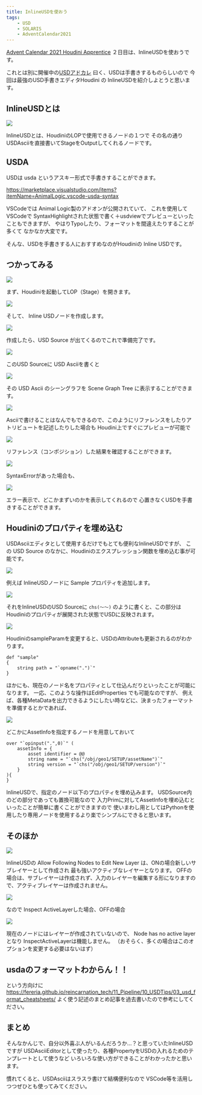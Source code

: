 ```yaml
---
title: InlineUSDを使おう
tags:
    - USD
    - SOLARIS
    - AdventCalendar2021
---
```


[Advent Calendar 2021 Houdini Apprentice](https://qiita.com/advent-calendar/2021/happrentice) ２日目は、InlineUSDを使おうです。

これとは別に開催中の[USDアドカレ](https://qiita.com/advent-calendar/2021/usd) 曰く、USDは手書きするものらしいので
今回は最強のUSD手書きエディタHoudini の InlineUSDを紹介しよとうと思います。

## InlineUSDとは

![](https://gyazo.com/216927b3b3ca2d124f2c85675f386119.png)

InlineUSDとは、HoudiniのLOPで使用できるノードの１つで
その名の通りUSDAsciiを直接書いてStageをOutputしてくれるノードです。

## USDA

USDは usda というアスキー形式で手書きすることができます。

https://marketplace.visualstudio.com/items?itemName=AnimalLogic.vscode-usda-syntax

VSCodeでは Animal Logic製のアドオンが公開されていて、
これを使用してVSCodeで SyntaxHighlightされた状態で書く＋usdviewでプレビューといったこともできますが、
やはりTypoしたり、フォーマットを間違えたりすることが多くて
なかなか大変です。

そんな、USDを手書きする人におすすめなのがHoudiniの Inline USDです。

## つかってみる

![](https://gyazo.com/2268047a36d7654489954827924cb303.png)    

まず、Houdiniを起動してLOP（Stage）を開きます。

![](https://gyazo.com/43e62af6228c58e3a5b7a29ca0b7c36c.png)

そして、 Inline USDノードを作成します。

![](https://gyazo.com/bf34b70cf9bb62b5d1f5245fabe6786d.png)

作成したら、USD Source が出てくるのでこれで準備完了です。

![](https://gyazo.com/49fc0178e42fb497e9910be047e55e77.png)

このUSD Sourceに USD Asciiを書くと

![](https://gyazo.com/390763ed3b54cabc01821ca492958c5d.png)

その USD Ascii のシーングラフを Scene Graph Tree に表示することができます。

![](https://gyazo.com/750bba168f59e5c3552d3cf9e613e953.png)

Asciiで書けることはなんでもできるので、このようにリファレンスをしたりアトリビュートを記述したりした場合も
Houdini上ですぐにプレビューが可能で

![](https://gyazo.com/187245aaea2cb7399a8877118ccf227d.png)

リファレンス（コンポジション）した結果を確認することができます。

![](https://gyazo.com/c3637b2d112bd05921873ff2ca18fd18.png)

SyntaxErrorがあった場合も、

![](https://gyazo.com/d50e7f70ded7ff93ae6d61c158fe03db.png)

エラー表示で、どこかまずいのかを表示してくれるので
心置きなくUSDを手書きすることができます。

## Houdiniのプロパティを埋め込む

USDAsciiエディタとして使用するだけでもとても便利なInlineUSDですが、
この USD Source のなかに、Houdiniのエクスプレッション関数を埋め込む事が可能です。

![](https://gyazo.com/0f35e2ee0006f00513f5a1fe745f6ba7.png)

例えば InlineUSDノードに Sample プロパティを追加します。

![](https://gyazo.com/8eacc2e8fb0880f76c6eab8c3d3fb4f4.png)

それをInlineUSDのUSD Sourceに `chs(～～)` のように書くと、この部分は
Houdiniのプロパティが展開された状態でUSDに反映されます。

![](https://gyazo.com/243d57c0eeab71b034c2d19f5123f344.gif)

HoudiniのsampleParamを変更すると、USDのAttributeも更新されるのがわかります。

```
def "sample"
{
    string path = "`opname(".")`"
}
```

ほかにも、現在のノード名をプロパティとして仕込んだりといったことが可能になります。
一応、このような操作はEditProperties でも可能なのですが、
例えば、各種MetaDataを出力できるようにしたい時などに、決まったフォーマットを準備するとかであれば、

![](https://gyazo.com/d7fde4280fcc30595a5454fae2df264d.png)

どこかにAssetInfoを指定するノードを用意しておいて

```
over "`opinput(".",0)`" (
    assetInfo = {
        asset identifier = @@
        string name = "`chs("/obj/geo1/SETUP/assetName")`"
        string version = "`chs("/obj/geo1/SETUP/version")`"
    }
){
}
```

InlineUSDで、指定のノード以下のプロパティを埋め込みます。
USDSource内のどの部分であっても置換可能なので
入力Primに対してAssetInfoを埋め込むといったことが簡単に書くことができますので
使いまわし用としてはPythonを使用したり専用ノードを使用するより楽でシンプルにできると思います。

## そのほか

![](https://gyazo.com/d1a5ec334f010426f24f66f50be5330e.png)

InlineUSDの Allow Following Nodes to Edit New Layer は、ONの場合新しいサブレイヤーとして作成され
最も強いアクティブなレイヤーとなります。
OFFの場合は、サブレイヤーは作成されず、入力のレイヤーを編集する形になりますので、アクティブレイヤーは作成されません。

![](https://gyazo.com/8d9978b2747fb811b032fc53109b4f43.png)

なので Inspect ActiveLayerした場合、OFFの場合

![](https://gyazo.com/261caeb9d300d7f1b96e27e17059f85e.png)

現在のノードにはレイヤーが作成されていないので、 Node has no active layer となり InspectActiveLayerは機能しません。
（おそらく、多くの場合はこのオプションを変更する必要はないはず）

## usdaのフォーマットわからん！！

という方向けに
https://fereria.github.io/reincarnation_tech/11_Pipeline/10_USDTips/03_usd_format_cheatsheets/
よく使う記述のまとめ記事を過去書いたので参考にしてください。

## まとめ

そんなかんじで、自分以外喜ぶ人がいるんだろうか...？と思っていたInlineUSDですが
USDAsciiEditorとして使ったり、各種PropertyをUSDの入れるためのテンプレートとして使うなど
いろいろな使い方ができることがわかったかと思います。

慣れてくると、USDAsciiはスラスラ書けて結構便利なので
VSCode等を活用しつつぜひとも使ってみてください。
